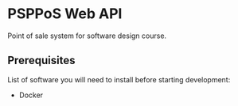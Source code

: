 # PSPPoS Web API

Point of sale system for software design course.

## Prerequisites

List of software you will need to install before starting development:

- Docker
